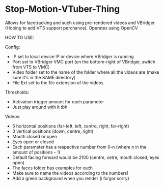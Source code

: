 # Stop-Motion-VTuber-Thing
Allows for facetracking and such using pre-rendered videos and VBridger (Hoping to add VTS support perchance). Operates using OpenCV

HOW TO USE:

Config:
- IP set to local device IP or device where VBridger is running
- Port set to VBridger VMC port (on the bottom-right of VBridger, switch from VTS to VMC)
- Video folder set to the name of the folder where all the videos are (make sure it's in the SAME directory)
- File Ext set to the file extension of the videos

Thresholds:
- Activation trigger amount for each parameter
- Just play around with it tbh

Videos:
- 5 horizontal positions (far-left, left, centre, right, far-right)
- 3 vertical positions (down, centre, right)
- Mouth closed or open
- Eyes open or closed
- Each parameter has a respective number from 0-n (where n in the amount of positions - 1)
- Default facing forward would be 2100 (centre, cetre, mouth closed, eyes open)
- The faces folder has examples for each
- Make sure to name the videos according to the numbers!
- Add a green background when you render (i forgor sorry)
